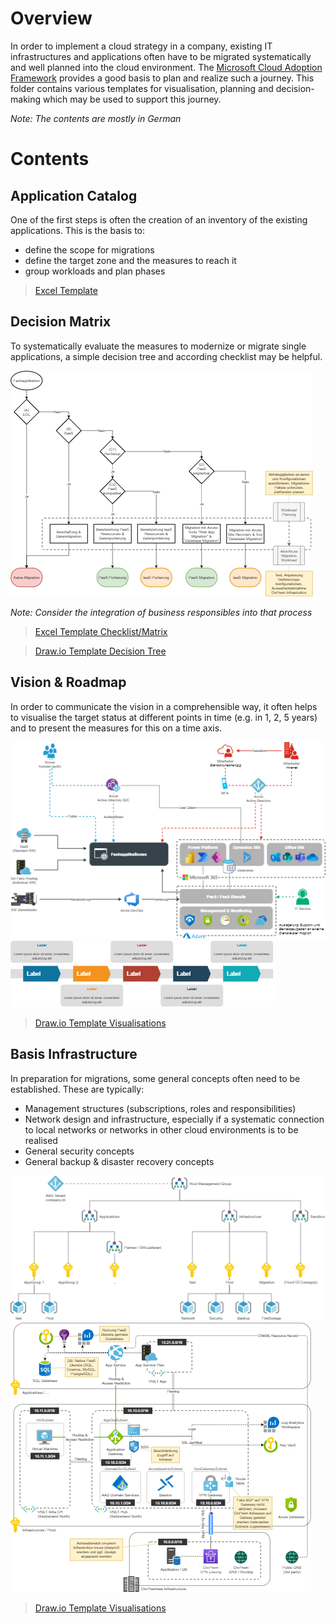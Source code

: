 # Overview
In order to implement a cloud strategy in a company, existing IT infrastructures and applications often have to be migrated systematically and well planned into the cloud environment. The [Microsoft Cloud Adoption Framework](https://docs.microsoft.com/en-us/azure/cloud-adoption-framework/operating-model) provides a good basis to plan and realize such a journey. This folder contains various templates for visualisation, planning and decision-making which may be used to support this journey.

_Note: The contents are mostly in German_

# Contents
## Application Catalog
One of the first steps is often the creation of an inventory of the existing applications. This is the basis to:
* define the scope for migrations
* define the target zone and the measures to reach it
* group workloads and plan phases

> [Excel Template](https://github.com/garaio/AzureRecipes/raw/master/Templates/Miscellaneous-CloudMigrationResources/Migrationen-Applikationskatalog.xlsx)

## Decision Matrix
To systematically evaluate the measures to modernize or migrate single applications, a simple decision tree and according checklist may be helpful.

![simnple decision tree](./Migrationen-Visualisierungen-Entscheidungsmatrix.png)

_Note: Consider the integration of business responsibles into that process_

> [Excel Template Checklist/Matrix](https://github.com/garaio/AzureRecipes/raw/master/Templates/Miscellaneous-CloudMigrationResources/Migrationen-Entscheidungsmatrix.xlsx)

> [Draw.io Template Decision Tree](https://github.com/garaio/AzureRecipes/raw/master/Templates/Miscellaneous-CloudMigrationResources/Migrationen-Visualisierungen.drawio)

## Vision & Roadmap
In order to communicate the vision in a comprehensible way, it often helps to visualise the target status at different points in time (e.g. in 1, 2, 5 years) and to present the measures for this on a time axis.

![vision](./Migrationen-Visualisierungen-Vision.png) ![roadmap](./Migrationen-Visualisierungen-Roadmap.png)

> [Draw.io Template Visualisations](https://github.com/garaio/AzureRecipes/raw/master/Templates/Miscellaneous-CloudMigrationResources/Migrationen-Visualisierungen.drawio)

## Basis Infrastructure
In preparation for migrations, some general concepts often need to be established. These are typically:
* Management structures (subscriptions, roles and responsibilities)
* Network design and infrastructure, especially if a systematic connection to local networks or networks in other cloud environments is to be realised
* General security concepts
* General backup & disaster recovery concepts

![management structures](./Migrationen-Visualisierungen-ManagementStructure.png) ![network design](./Migrationen-Visualisierungen-NetworkConcept.png)

> [Draw.io Template Visualisations](https://github.com/garaio/AzureRecipes/raw/master/Templates/Miscellaneous-CloudMigrationResources/Migrationen-Visualisierungen.drawio)
